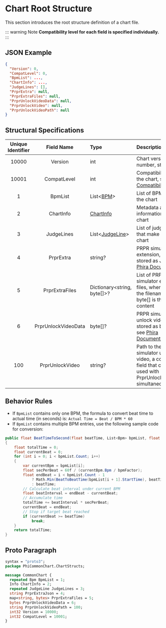 # Chart Root Structure

This section introduces the root structure definition of a chart file.

::: warning Note
**Compatibility level for each field is specified individually.**
:::

## JSON Example

```json
{
  "Version": 0,
  "CompatLevel": 0,
  "BpmList": ...,
  "ChartInfo": ...,
  "JudgeLines": [],
  "PrprExtra": null,
  "PrprExtraFiles": null,
  "PrprUnlockVideoData": null,
  "PrprUnlockVideo": null,
  "PrprUnlockVideoPath": null
}
```

## Structural Specifications

| Unique Identifier |     Field Name      | Type                                              | Description                                                                                                                                                      | Compatibility Level | Default Value | Added Version |
|:-----------------:|:-------------------:|:--------------------------------------------------|:-----------------------------------------------------------------------------------------------------------------------------------------------------------------|:-------------------:|:-------------:|:-------------:|
|       10000       |       Version       | int                                               | Chart version number, starts from 1                                                                                                                              |          0          |       1       |       1       |
|       10001       |     CompatLevel     | int                                               | Compatibility level of the chart, see [Compatibility System](/markdown-examples.md#compatibility-level-system)                                                   |          0          |       0       |       1       |
|         1         |       BpmList       | List<[BPM](/en/chart_format/bpm.md)>              | List of BPMs used in the chart                                                                                                                                   |          0          |       -       |       1       |
|         2         |      ChartInfo      | [ChartInfo](/en/chart_format/chart_info.md)       | Metadata and basic information about the chart                                                                                                                   |          0          |       -       |       1       |
|         3         |     JudgeLines      | List<[JudgeLine](/en/chart_format/judge_line.md)> | List of judge lines that make up the chart                                                                                                                       |          0          |      []       |       1       |
|         4         |      PrprExtra      | string?                                           | PRPR simulator extension, internally stored as JSON, see [Phira Documentation](https://teamflos.github.io/phira-docs/chart-standard/extra/index.html)            |          4          |     null      |       1       |
|         5         |   PrprExtraFiles    | Dictionary\<string, byte[]\>?                     | List of PRPR simulator extension files, where string is the filename and byte[] is the file content                                                              |          4          |     null      |       1       |
|         6         | PrprUnlockVideoData | byte[]?                                           | PRPR simulator unlock video data, stored as binary data, see [Phira Documentation](https://teamflos.github.io/phira-docs/chart-standard/unlock_video/index.html) |          4          |     null      |       1       |
|        100        |   PrprUnlockVideo   | string?                                           | Path to the PRPR simulator unlock video, a compatible field that cannot be used with PrprUnlockVideoData simultaneously                                          |          4          |     null      |       1       |

## Behavior Rules

- If `BpmList` contains only one BPM, the formula to convert beat time to actual time (in seconds) is:
  `Actual Time = Beat / BPM * 60`
- If `BpmList` contains multiple BPM entries, use the following sample code for conversion:

```csharp
public float BeatTimeToSecond(float beatTime, List<Bpm> bpmList, float bpmFactor)
{
    float totalTime = 0;
    float currentBeat = 0;
    for (int i = 0; i < bpmList.Count; i++)
    {
        var currentBpm = bpmList[i];
        float secPerBeat = 60f / (currentBpm.Bpm / bpmFactor);
        float endBeat = i < bpmList.Count - 1
            ? Math.Min(BeatToBeatTime(bpmList[i + 1].StartTime), beatTime)
            : beatTime;
        // Calculate beat interval under current BPM
        float beatInterval = endBeat - currentBeat;
        // Accumulate time
        totalTime += beatInterval * secPerBeat;
        currentBeat = endBeat;
        // Stop if target beat reached
        if (currentBeat >= beatTime)
            break;
    }
    return totalTime;
}
```

## Proto Paragraph

```protobuf
syntax = "proto3";
package PhiCommonChart.ChartStructs;

message CommonChart {
  repeated Bpm BpmList = 1;
  Info ChartInfo = 2;
  repeated JudgeLine JudgeLines = 3;
  string PrprExtraJson = 4;
  map<string, bytes> PrprExtraFiles = 5;
  bytes PrprUnlockVideoData = 6;
  string PrprUnlockVideoPath = 100;
  int32 Version = 10000;
  int32 CompatLevel = 10001;
}
```